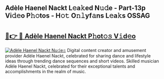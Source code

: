 ## Adèle Haenel Nackt L𝚎a𝚔ed N𝚞𝚍e - Part-13p Vi𝚍𝚎o P𝚑𝚘tos - H𝚘𝚝 O𝚗𝚕yf𝚊ns L𝚎a𝚔s OSSAG

# <h2><a href="http://kf97p8.oniu.top/?m=Ad%c3%a8le+Haenel+Nackt">🔗👉 🔴 Adèle Haenel Nackt P𝚑ot𝚘𝚜 V𝚒d𝚎o</a></h2>

[![Adèle Haenel Nackt Nu𝚍e𝚜](https://i.imgur.com/0qMVB7G.gif)](http://kf97p8.oniu.top/?m=Ad%c3%a8le+Haenel+Nackt)
Digital content creator and amusement provider Adèle Haenel Nackt, celebrated for sharing dance and lifestyle ideas through trending dance sequences and short videos. Skilled musician Adèle Haenel Nackt, celebrated for their exceptional talents and accomplishments in the realm of music.  
